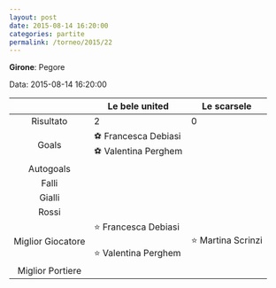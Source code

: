 ```yaml
---
layout: post
date: 2015-08-14 16:20:00
categories: partite
permalink: /torneo/2015/22
---
```

**Girone**: Pegore

Data: 2015-08-14 16:20:00

| | Le bele united | Le scarsele |
|:-----:|-----|-----|
Risultato|2|0
Goals|⚽ Francesca Debiasi<br/>⚽ Valentina Perghem|
Autogoals||
Falli||
Gialli||
Rossi||
Miglior Giocatore|⭐ Francesca Debiasi<br/><br/>⭐ Valentina Perghem<br/>|⭐ Martina Scrinzi<br/>
Miglior Portiere||